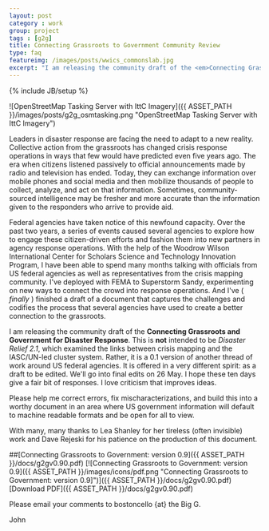 ```yaml
---
layout: post
category : work
group: project
tags : [g2g]
title: Connecting Grassroots to Government Community Review
type: faq
featureimg: /images/posts/wwics_commonslab.jpg
excerpt: "I am releasing the community draft of the <em>Connecting Grassroots and Government for Disaster Response</em>. This is <strong>not</strong> intended to be <em>Disaster Relief 2.1</em>, which examined the links between crisis mapping and the IASC/UN-led cluster system. Rather, it is a 0.1 version of another thread of work around US federal agencies. It is offered in a very different spirit: as a draft to be edited. We'll go into final edits on 26 May. I hope these ten days give a fair bit of responses. I love criticism that improves ideas."
---
```

{% include JB/setup %}

![OpenStreetMap Tasking Server with IttC Imagery]({{ ASSET_PATH }}/images/posts/g2g_osmtasking.png "OpenStreetMap Tasking Server with IttC Imagery")

Leaders in disaster response are facing the need to adapt to a new reality. Collective action from the grassroots has changed crisis response operations in ways that few would have predicted even five years ago. The era when citizens listened passively to official announcements made by radio and television has ended. Today, they can exchange information over mobile phones and social media and then mobilize thousands of people to collect, analyze, and act on that information. Sometimes, community-sourced intelligence may be fresher and more accurate than the information given to the responders who arrive to provide aid. 

Federal agencies have taken notice of this newfound capacity. Over the past two years, a series of events caused several agencies to explore how to engage these citizen-driven efforts and fashion them into new partners in agency response operations. With the help of the Woodrow Wilson International Center for Scholars Science and Technology Innovation Program, I have been able to spend many months talking with officials from US federal agencies as well as representatives from the crisis mapping community. I've deployed with FEMA to Superstorm Sandy, experimenting on new ways to connect the crowd into response operations. And I've ( _finally_ ) finished a draft of a document that captures the challenges and codifies the process that several agencies have used to create a better connection to the grassroots. 

I am releasing the community draft of the __Connecting Grassroots and Government for Disaster Response__. This is **not** intended to be _Disaster Relief 2.1_, which examined the links between crisis mapping and the IASC/UN-led cluster system. Rather, it is a 0.1 version of another thread of work around US federal agencies. It is offered in a very different spirit: as a draft to be edited. We'll go into final edits on 26 May. I hope these ten days give a fair bit of responses. I love criticism that improves ideas.

Please help me correct errors, fix mischaracterizations, and build this into a worthy document in an area where US government information will default to machine readable formats and be open for all to view. 

With many, many thanks to Lea Shanley for her tireless (often invisible) work and Dave Rejeski for his patience on the production of this document.

##[Connecting Grassroots to Government: version 0.9]({{ ASSET_PATH }}/docs/g2gv0.90.pdf)
[![Connecting Grassroots to Government: version 0.9]({{ ASSET_PATH }}/images/icons/pdf.png "Connecting Grassroots to Government: version 0.9]")]({{ ASSET_PATH }}/docs/g2gv0.90.pdf)[Download PDF]({{ ASSET_PATH }}/docs/g2gv0.90.pdf)

Please email your comments to bostoncello {at} the Big G.

John
